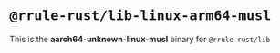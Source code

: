# `@rrule-rust/lib-linux-arm64-musl`

This is the **aarch64-unknown-linux-musl** binary for `@rrule-rust/lib`
